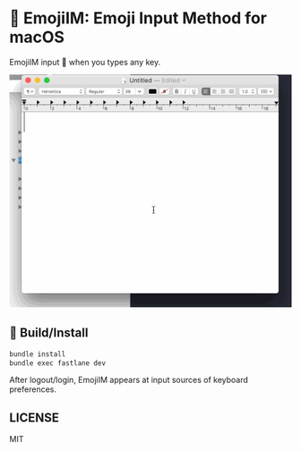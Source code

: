 # :sushi: EmojiIM: Emoji Input Method for macOS
EmojiIM input :sushi: when you types any key.

![](/docs/sushi.gif)

## :wrench: Build/Install

```
bundle install
bundle exec fastlane dev
```

After logout/login, EmojiIM appears at input sources of keyboard preferences.

## LICENSE
MIT
